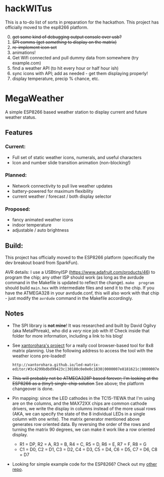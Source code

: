 # hackWITus

This is a to-do list of sorts in preparation for the hackathon. This project has officially moved to
the esp8266 platform.

0. ~~get some kind of debugging output console over usb?~~
1. ~~SPI comms (get *something* to display on the matrix)~~
2. ~~re-implement icon set~~
3. animations!
4. Get Wifi connected and pull dummy data from somewhere (try example.com)
5. find a weather API (to hit every hour or half hour ish)
6. sync icons with API; add as needed - get them displaying properly!
7. display temperature, precip % chance, etc.

# MegaWeather

A simple ESP8266 based weather station to display current and future weather status.

## Features

### Current:

* Full set of static weather icons, numerals, and useful characters
* Icon and number slide transition animation (non-blocking!)

### Planned:

* Network connectivity to pull live weather updates
* battery-powered for maximum flexibility
* current weather / forecast / both display selector

### Proposed:

* fancy animated weather icons
* indoor temperature
* adjustable / auto brightness

## Build:

This project has officially moved to the ESP8266 platform (specifically the dev breakout board from
SparkFun).

AVR details:
I use a USBtinyISP (https://www.adafruit.com/products/46) to program the chip; any other ISP should
work (as long as the avrdude command in the Makefile is updated to reflect the change). `make 
program` should build `main.hex` with intermediate files and send it to the chip. If you have the
ATMEGA328 in your avrdude.conf, this will also work with that chip - just modify the `avrdude`
command in the Makefile accordingly.

## Notes

* The SPI library is **not mine**! It was researched and built by David Ogilvy (aka MetalPhreak),
  who did a *very* nice job with it! Check inside that folder for more information, including a
  link to his blog!

* See [xantorohara's project](https://github.com/xantorohara/led-matrix-editor) for a really cool
  browser-based tool for 8x8 matrix planning. Use the following address to access the
  tool with the weather icons pre-loaded!

      http://xantorohara.github.io/led-matrix-editor/#3c4299bdbd99423c|30180c0e0e0c1830|0000007e8181621c|0000007effff7e1c|8452087effff7e1c|a524e71818e724a5|7e01e61060fc020c|aa55aa55aa55aa55

* ~~This will probably not be ATMEGA328P based forever; I'm looking at the ESP8266 as a (tiny!)
  single-chip solution~~ See above; the platform changeover is done.

* Pin mapping: since the LED cathodes in the TC15-11EWA that I'm using are on the columns, and the
  MAX72XX chips are common cathode drivers, we write the display in columns instead of the more
  usual rows (AKA, we can specify the state of the 8 individual LEDs in a single column with one
  write). The matrix generator mentioned above generates row oriented data. By reversing the order of
  the rows and turning the matrix 90 degrees, we can make it work like a row oriented display.
    * R1 = DP, R2 = A, R3 = B, R4 = C, R5 = D, R6 = E, R7 = F, R8 = G
    * C1 = D0, C2 = D1, C3 = D2, C4 = D3, C5 = D4, C6 = D5, C7 = D6, C8 = D7

* Looking for simple example code for the ESP8266? Check out my [other
  repo](https://github.com/npiscitello/esp8266_resources).
